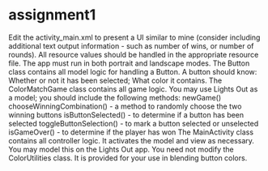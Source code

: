 # assignment1
 
Edit the activity_main.xml to present a UI similar to mine (consider including additional text output information - such as number of wins, or number of rounds).
All resource values should be handled in the appropriate resource file.
The app must run in both portrait and landscape modes.
The Button class contains all model logic for handling a Button. A button should know:
Whether or not it has been selected;
What color it contains.
The ColorMatchGame class contains all game logic. You may use Lights Out as a model; you should include the following methods:
newGame()
chooseWinningCombination() - a method to randomly choose the two winning buttons 
isButtonSelected() - to determine if a button has been selected
toggleButtonSelection() - to mark a button selected or unselected
isGameOver() - to determine if the player has won
The MainActivity class contains all controller logic. It activates the model and view as necessary. You may model this on the Lights Out app.
You need not modify the ColorUtilities class. It is provided for your use in blending button colors.
